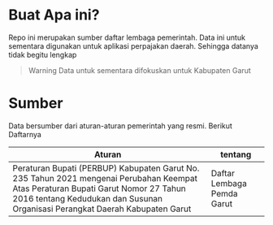 # Buat Apa ini?

Repo ini merupakan sumber daftar lembaga pemerintah. Data ini untuk sementara digunakan untuk aplikasi perpajakan daerah. Sehingga datanya tidak begitu lengkap

> Warning
> Data untuk sementara difokuskan untuk Kabupaten Garut

# Sumber

Data bersumber dari aturan-aturan pemerintah yang resmi. Berikut Daftarnya

| Aturan | tentang |
| --------- | ------ |
| Peraturan Bupati (PERBUP) Kabupaten Garut No. 235 Tahun 2021 mengenai Perubahan Keempat Atas Peraturan Bupati Garut Nomor 27 Tahun 2016 tentang Kedudukan dan Susunan Organisasi Perangkat Daerah Kabupaten Garut | Daftar Lembaga Pemda Garut |
